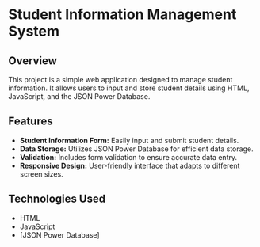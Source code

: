 # Student Information Management System

## Overview

This project is a simple web application designed to manage student information. It allows users to input and store student details using HTML, JavaScript, and the JSON Power Database.

## Features

- **Student Information Form:** Easily input and submit student details.
- **Data Storage:** Utilizes JSON Power Database for efficient data storage.
- **Validation:** Includes form validation to ensure accurate data entry.
- **Responsive Design:** User-friendly interface that adapts to different screen sizes.

## Technologies Used

- HTML
- JavaScript
- [JSON Power Database]
